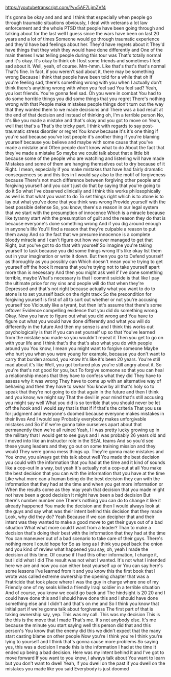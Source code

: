https://youtubetranscript.com/?v=5AF7LjmZVf4

 It's gonna be okay and and and I think that especially when people go through traumatic situations obviously, I deal with veterans a lot law enforcement and the whole PTSD that people have been going through and talking about for the last well I guess since the wars have been on last 20 years and a lot of times Someone would go through traumatic experience and they'd have bad feelings about her. They'd have regrets about it They'd have things that they wish they would have done differently and One of the main themes I was telling people during this tour was That's totally normal and it's okay. It's okay to think oh I lost some friends and sometimes I feel sad about it. Well, yeah, of course. Mm-hmm. Like that's that's that's normal That's fine. In fact, if you weren't sad about it, there may be something wrong Because I think that people have been told for a while that oh If you're feeling sad, there's something wrong with you when I actually don't think there's anything wrong with when you feel sad You feel sad? Yeah, you lost friends. You're gonna feel sad. Oh you were in combat You had to do some horrible things you did some things that you regret There's nothing wrong with that People make mistakes people things don't turn out the way that they wanted them to we made decisions and There was a bad result at the end of that decision and instead of thinking oh, I'm a terrible person No, it's like you made a mistake and that's okay and you got to move on Yeah, well that that's a That's the tricky part. I think with regards to say post-traumatic stress disorder or regret You know because it's it's one thing if you're sad because you've lost people it's another thing if you're blaming yourself because you believe and maybe with some cause that you've made a mistake and Often people don't know what to do About the fact that they've made a mistake So maybe we could talk about that a little bit because some of the people who are watching and listening will have made Mistakes and some of them are hanging themselves out to dry because of it Right. I mean, especially if you make mistakes that have had fairly dramatic consequences so and this ties in I would say also to the motif of forgiveness because There's not much difference between forgiving other people and forgiving yourself and you can't just do that by saying that you're going to do it So what I've observed clinically and I think this works philosophically as well is that what you want to do To set things right which is to atone is to lay out what you've done that you think was wrong Provide yourself with the best possible defense So, you know, there's a reason in our legal system that we start with the presumption of innocence Which is a miracle because like tyranny start with the presumption of guilt and the reason they do that is because everyone's done something wrong And if you dig around enough in anyone's life You'll find a reason that they're culpable a reason to put them away And so the fact that we presume innocence is a complete bloody miracle and I can't figure out how we ever managed to get that Right, but you've got to do that with yourself So imagine you're taking yourself to task because you did some things wrong It's like okay list them out in your imagination or write it down. But then you go to Defend yourself as thoroughly as you possibly can Which doesn't mean you're trying to get yourself off the hook It means that you're trying not to take yourself apart more than is necessary And then you might ask well if I've done something terrible, maybe What's necessary is that I commit suicide is that like I pay the ultimate price for my sins and people will do that when they're Depressed and that's not right because actually what you want to do to atone is to set yourself back on the right track So the precondition for forgiving yourself is first of all to sort out whether or not you're accusing yourself too Viciously like a tyrant, but then let's assume that there's some leftover Evidence compelling evidence that you did do something wrong. Okay. Now you have to figure out what you did wrong and You have to figure out what you would have done differently and what you will do differently in the future And then my sense is and I think this works out psychologically is that if you can set yourself up so that You've learned from the mistake you made so you wouldn't repeat it Then you get to go on with your life and I think that's the that's also what you do with people around you You know, I mean you might want to forgive someone Maybe who hurt you when you were young for example, because you don't want to carry that burden around, you know It's like it's been 20 years. You're still mad about it's like Well, you got tortured plus you're still angry about it. So you're that's not good for you, but To forgive someone so that you can heal a relationship means that they have to confess what they did They have to assess why it was wrong They have to come up with an alternative way of behaving and then they have to swear You know by all that's holy so to speak that they're not going to do that again in the future and then I think and you know, we might say That the devil in your mind that's still accusing you might say well What you did is so terrible that you should never be let off the hook and I would say that is that if if that's the criteria That you use for judgment and everyone's doomed because everyone makes mistakes in their lives And I would say Probably everybody makes unforgivable mistakes and So if if we're gonna take ourselves apart about that permanently then we're all ruined Yeah, I I was pretty lucky growing up in the military that I would get to see guys and I was probably 26 years old and I moved into like an instructor role in the SEAL teams And so you'd see these young leaders and they go out on some training mission and they would They were gonna mess things up. They're gonna make mistakes and You know, you always get this talk about well You made the best decision you could with the information that you had at the time and it kind of sounds like a cop-out In a way, but yeah It's actually not a cop-out at all You make the best decision that you can with the information that you have at the time Like what more can a human being do the best decision they can with the information that they had at the time and when you get more information or When the results come as they may yeah that decision that you made might not have been a good decision It might have been a bad decision But there's number number one There's nothing you can do to change it like it already happened You made the decision and then I would always look at the guys and say what was their intent behind this decision that they made Look, why did they do? Yeah Because if we can decipher that and their intent was they wanted to make a good move to get their guys out of a bad situation What what more could I want from a leader? Than to make a decision that's doing their best with the information that they had at the time You can maneuver out of a bad scenario to take care of their guys. There's nothing more I could hope for So as long as I think you peel back the onion and you kind of review what happened you say, oh, yeah I made the decision at this time. Of course if I had this other information, I change it, but I did what I did The result was not what I wanted. It's not what I intended here we are and now you can either beat yourself up or You can say here's some lessons I've learned from it and you know this the first book that I wrote was called extreme ownership the opening chapter that was a Fratricide that took place where I was the guy in charge where one of my Friendly one of my seals killed a friendly Iraqi soldier in a terrible situation And of course, you know we could go back and The hindsight is 20 20 and I could have done this and I should have done this and I should have done something else and I didn't and that's on me and So I think you know that initial part if we're gonna talk about forgiveness The first part of that is taking ownership say, yep. This was my call. This was my decision This is the this is the move that I made That's me. It's not anybody else. It's me because the minute you start saying well this person did that and this person's You know that the enemy did this we didn't expect that the many start casting blame on other people Now you're I think you're I think you're lying to yourself and I think that's gonna cause more problems So saying yes, this was a decision I made this is the information I had at the time It ended up being a bad decision. Here was my intent behind it and I've got to move forward If you want to you know, I always talk about You want to learn but you don't want to dwell Yeah, if you dwell on the past if you dwell on the mistakes you made like you said Everybody is just doomed